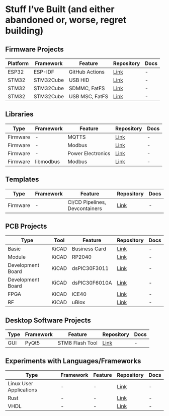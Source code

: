 # Stuff I’ve Built (and either abandoned or, worse, regret building)

## Firmware Projects

| Platform | Framework | Feature | Repository | Docs |
|----------|-----------|----------|------------|------|
| ESP32 | ESP-IDF | GitHub Actions | [Link](https://github.com/shishir-dey/esp32-esp-idf-github-actions) | - |
| STM32 | STM32Cube | USB HID | [Link](https://github.com/shishir-dey/stm32-keyboard-ctrl-c-v) | - |
| STM32 | STM32Cube | SDMMC, FatFS | [Link](https://github.com/shishir-dey/stm32-sdmmc-fatfs-wav) | - |
| STM32 | STM32Cube | USB MSC, FatFS | [Link](https://github.com/shishir-dey/stm32-usb-msc) | - |

## Libraries

| Type | Framework | Feature | Repository | Docs |
|------|-----------|----------|------------|------|
| Firmware | - | MQTTS | [Link](https://github.com/shishir-dey/iot-firmware-sdk) | - |
| Firmware | - | Modbus | [Link](https://github.com/shishir-dey/libmodbus) | - |
| Firmware | - | Power Electronics | [Link](https://github.com/shishir-dey/libpower) | - |
| Firmware | libmodbus | Modbus | [Link](https://github.com/shishir-dey/libmodbus-demo) | - |

## Templates

| Type | Framework | Feature | Repository | Docs |
|------|-----------|----------|------------|------|
| Firmware | - | CI/CD Pipelines, Devcontainers | [Link](https://github.com/shishir-dey/stm32-devops-template) | - |

## PCB Projects

| Type | Tool | Feature | Repository | Docs |
|------|------|----------|------------|------|
| Basic | KiCAD | Business Card | [Link](https://github.com/shishir-dey/pcb-business-card) | - |
| Module | KiCAD | RP2040 | [Link](https://github.com/shishir-dey/pcb-custom-simm-40-rp2040) | - |
| Development Board | KiCAD | dsPIC30F3011 | [Link](https://github.com/shishir-dey/pcb-dev-dsPIC30F3011) | - |
| Development Board | KiCAD | dsPIC30F6010A | [Link](https://github.com/shishir-dey/pcb-dev-dsPIC30F6010A) | - |
| FPGA | KiCAD | iCE40 | [Link](https://github.com/shishir-dey/pcb-dev-fpga-iCE40) | - |
| RF | KiCAD | uBlox | [Link](https://github.com/shishir-dey/pcb-rf-4g-ublox) | - |

## Desktop Software Projects

| Type | Framework | Feature | Repository | Docs |
|------|-----------|----------|------------|------|
| GUI | PyQt5 | STM8 Flash Tool | [Link](https://github.com/shishir-dey/stm8-flash-tool) | - |

## Experiments with Languages/Frameworks

| Type | Framework | Feature | Repository | Docs |
|------|-----------|----------|------------|------|
| Linux User Applications | - | - | [Link](https://github.com/shishir-dey/linux-user-app-samples) | - |
| Rust | - | - | [Link](https://github.com/shishir-dey/rust-samples) | - |
| VHDL | - | - | [Link](https://github.com/shishir-dey/vhdl-samples) | - |


